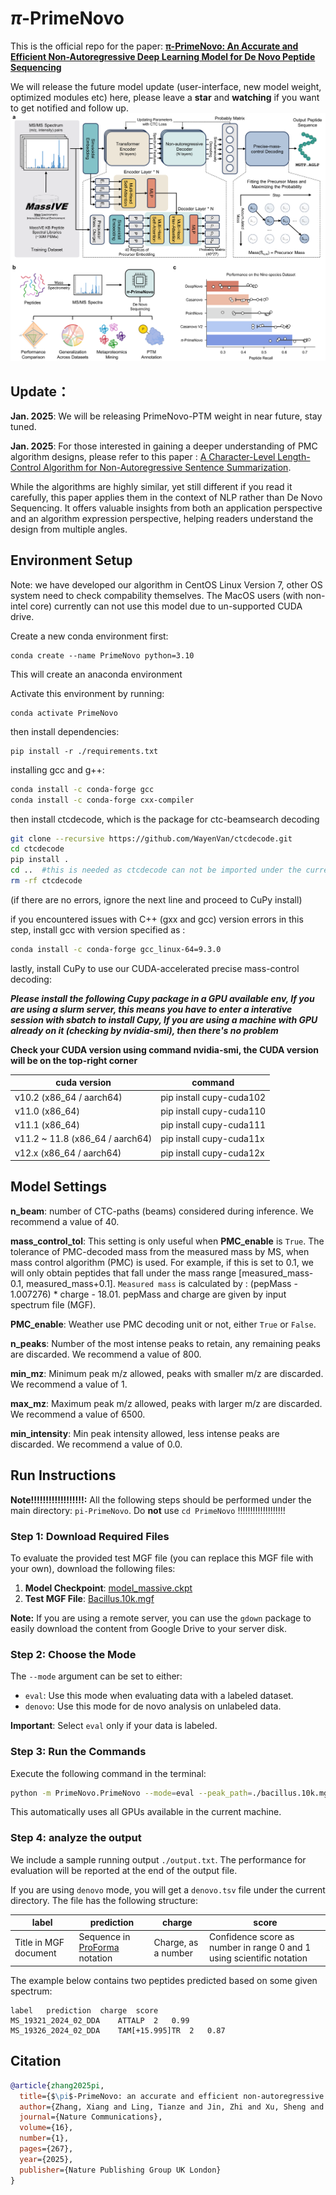 # $\pi$-PrimeNovo

This is the official repo for the paper: **[π-PrimeNovo: An Accurate and Efficient Non-Autoregressive Deep Learning Model for De Novo Peptide Sequencing](https://www.nature.com/articles/s41467-024-55021-3)**

We will release the future model update (user-interface, new model weight, optimized modules etc) here, please leave a **star** and **watching** if you want to get notified and follow up.
![prime](./assets/PrimeNovo.png)

## Update：

**Jan. 2025**: We will be releasing PrimeNovo-PTM weight in near future, stay tuned. 

**Jan. 2025**: For those interested in gaining a deeper understanding of PMC algorithm designs, please refer to this paper : [A Character-Level Length-Control Algorithm for Non-Autoregressive Sentence Summarization](https://proceedings.neurips.cc/paper_files/paper/2022/hash/bb0f9af6a4881ccb6e14c11b8b4be710-Abstract-Conference.html).

While the algorithms are highly similar, yet still different if you read it carefully, this paper applies them in the context of NLP rather than De Novo Sequencing. It offers valuable insights from both an application perspective and an algorithm expression perspective, helping readers understand the design from multiple angles.


## Environment Setup

Note: we have developed our algorithm in CentOS Linux Version 7, other OS system need to check compability themselves.  The MacOS users (with non-intel core) currently can not use this model due to un-supported CUDA drive. 

Create a new conda environment first:

```
conda create --name PrimeNovo python=3.10
```

This will create an anaconda environment

Activate this environment by running:

```
conda activate PrimeNovo
```

then install dependencies:

```
pip install -r ./requirements.txt
```

installing gcc and g++:

```bash
conda install -c conda-forge gcc
conda install -c conda-forge cxx-compiler
```

then install ctcdecode, which is the package for ctc-beamsearch decoding

```bash
git clone --recursive https://github.com/WayenVan/ctcdecode.git
cd ctcdecode
pip install .
cd ..  #this is needed as ctcdecode can not be imported under the current directory
rm -rf ctcdecode
```

(if there are no errors, ignore the next line and proceed to CuPy install)

if you encountered issues with C++ (gxx and gcc) version errors in this step, install gcc with version specified as :  

```bash
conda install -c conda-forge gcc_linux-64=9.3.0
```

lastly, install CuPy to use our CUDA-accelerated precise mass-control decoding:

**_Please install the following Cupy package in a GPU available env, If you are using a slurm server, this means you have to enter a interative session with sbatch to install Cupy, If you are using a machine with GPU already on it (checking by nvidia-smi), then there's no problem_**

**Check your CUDA version using command nvidia-smi, the CUDA version will be on the top-right corner**

| cuda version | command |
|-------|-------|
|v10.2 (x86_64 / aarch64)| pip install cupy-cuda102 |
|v11.0 (x86_64)| pip install cupy-cuda110 |
|v11.1 (x86_64)| pip install cupy-cuda111 |
|v11.2 ~ 11.8 (x86_64 / aarch64)| pip install cupy-cuda11x |
|v12.x (x86_64 / aarch64)| pip install cupy-cuda12x |

## Model Settings

**n_beam**: number of CTC-paths (beams) considered during inference. We recommend a value of 40.

**mass_control_tol**: This setting is only useful when **PMC_enable** is ```True```. The tolerance of PMC-decoded mass from the measured mass by MS, when mass control algorithm (PMC) is used. For example, if this is set to 0.1, we will only obtain peptides that fall under the mass range [measured_mass-0.1, measured_mass+0.1]. ```Measured mass``` is calculated by : (pepMass - 1.007276) * charge - 18.01. pepMass and charge are given by input spectrum file (MGF).

**PMC_enable**: Weather use PMC decoding unit or not, either ```True``` or ```False```.

**n_peaks**: Number of the most intense peaks to retain, any remaining peaks are discarded. We recommend a value of 800.

**min_mz**: Minimum peak m/z allowed, peaks with smaller m/z are discarded. We recommend a value of 1.

**max_mz**: Maximum peak m/z allowed, peaks with larger m/z are discarded. We recommend a value of 6500.

**min_intensity**: Min peak intensity allowed, less intense peaks are discarded. We recommend a value of 0.0.

## Run Instructions

**Note!!!!!!!!!!!!!!!!!!:** All the following steps should be performed under the main directory: `pi-PrimeNovo`. Do **not** use `cd PrimeNovo` !!!!!!!!!!!!!!!!!!!

### Step 1: Download Required Files

To evaluate the provided test MGF file (you can replace this MGF file with your own), download the following files:

1. **Model Checkpoint**: [model_massive.ckpt](https://drive.google.com/file/d/12IZgeGP3ae3KksI5_82yuSTbk_M9sKNY/view?usp=share_link)
2. **Test MGF File**: [Bacillus.10k.mgf](https://drive.google.com/file/d/1HqfCETZLV9ZB-byU0pqNNRXbaPbTAceT/view?usp=drive_link)

**Note:** If you are using a remote server, you can use the `gdown` package to easily download the content from Google Drive to your server disk.

### Step 2: Choose the Mode

The `--mode` argument can be set to either:

- `eval`: Use this mode when evaluating data with a labeled dataset.
- `denovo`: Use this mode for de novo analysis on unlabeled data.

**Important**: Select `eval` only if your data is labeled.

### Step 3: Run the Commands

Execute the following command in the terminal:

```bash
python -m PrimeNovo.PrimeNovo --mode=eval --peak_path=./bacillus.10k.mgf --model=./model_massive.ckpt
```

This automatically uses all GPUs available in the current machine.

### Step 4: analyze the output

We include a sample running output ```./output.txt```. The performance for evaluation will be reported at the end of the output file.

If you are using ```denovo``` mode, you will get a ```denovo.tsv``` file under the current directory. The file has the following structure:

| label | prediction | charge | score |
| --- | --- | --- | --- |
| Title in MGF document | Sequence in [ProForma](https://doi.org/10.1021/acs.jproteome.1c00771) notation| Charge, as a number | Confidence score as number in range 0 and 1 using scientific notation |

The example below contains two peptides predicted based on some given spectrum:

```tsv
label	prediction	charge	score
MS_19321_2024_02_DDA	ATTALP	2	0.99
MS_19326_2024_02_DDA	TAM[+15.995]TR	2	0.87
```

## Citation

```bibtex
@article{zhang2025pi,
  title={$\pi$-PrimeNovo: an accurate and efficient non-autoregressive deep learning model for de novo peptide sequencing},
  author={Zhang, Xiang and Ling, Tianze and Jin, Zhi and Xu, Sheng and Gao, Zhiqiang and Sun, Boyan and Qiu, Zijie and Wei, Jiaqi and Dong, Nanqing and Wang, Guangshuai and others},
  journal={Nature Communications},
  volume={16},
  number={1},
  pages={267},
  year={2025},
  publisher={Nature Publishing Group UK London}
}
